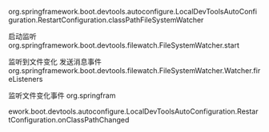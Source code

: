 

org.springframework.boot.devtools.autoconfigure.LocalDevToolsAutoConfiguration.RestartConfiguration.classPathFileSystemWatcher


启动监听
org.springframework.boot.devtools.filewatch.FileSystemWatcher.start

监听到文件变化
发送消息事件 org.springframework.boot.devtools.filewatch.FileSystemWatcher.Watcher.fireListeners

监听文件变化事件
org.springfram

ework.boot.devtools.autoconfigure.LocalDevToolsAutoConfiguration.RestartConfiguration.onClassPathChanged